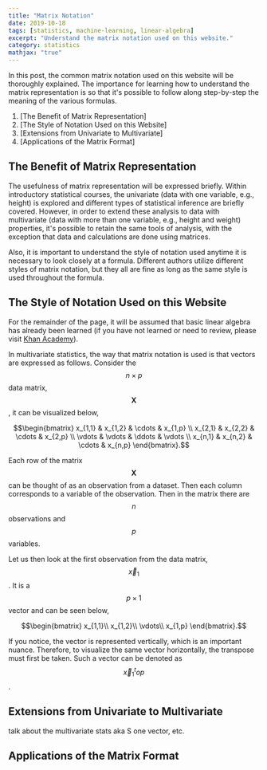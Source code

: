 ```yaml
---
title: "Matrix Notation"
date: 2019-10-18
tags: [statistics, machine-learning, linear-algebra]
excerpt: "Understand the matrix notation used on this website."
category: statistics
mathjax: "true"
---
```

In this post, the common matrix notation used on this website will be thoroughly explained. The importance for learning how to understand the matrix representation is so that it's possible to follow along step-by-step the meaning of the various formulas.

1. [The Benefit of Matrix Representation]
2. [The Style of Notation Used on this Website]
3. [Extensions from Univariate to Multivariate]
4. [Applications of the Matrix Format]

## The Benefit of Matrix Representation
The usefulness of matrix representation will be expressed briefly. Within introductory statistical courses, the univariate (data with one variable, e.g., height) is explored and different types of statistical inference are briefly covered. However, in order to extend these analysis to data with multivariate (data with more than one variable, e.g., height and weight) properties, it's possible to retain the same tools of analysis, with the exception that data and calculations are done using matrices.

Also, it is important to understand the style of notation used anytime it is necessary to look closely at a formula. Different authors utilize different styles of matrix notation, but they all are fine as long as the same style is used throughout the formula.

## The Style of Notation Used on this Website
For the remainder of the page, it will be assumed that basic linear algebra has already been learned (if you have not learned or need to review, please visit [Khan Academy](https://www.khanacademy.org/math/linear-algebra)).

In multivariate statistics, the way that matrix notation is used is that vectors are expressed as follows. Consider the $$n \times p$$ data matrix, $$\textbf{X}$$, it can be visualized below,

$$\begin{bmatrix}
x_{1,1} & x_{1,2} & \cdots & x_{1,p} \\
x_{2,1} & x_{2,2} & \cdots & x_{2,p} \\
\vdots & \vdots & \ddots & \vdots \\
x_{n,1} & x_{n,2} & \cdots & x_{n,p}
\end{bmatrix}.$$

Each row of the matrix $$\textbf{X}$$ can be thought of as an observation from a dataset. Then each column corresponds to a variable of the observation. Then in the matrix there are $$n$$ observations and $$p$$ variables.

Let us then look at the first observation from the data matrix, $$\vec{x}_1$$. It is a $$p\times 1$$ vector and can be seen below,

$$\begin{bmatrix}
x_{1,1}\\
x_{1,2}\\
\vdots\\
x_{1,p}
\end{bmatrix}.$$

If you notice, the vector is represented vertically, which is an important nuance. Therefore, to visualize the same vector horizontally, the transpose must first be taken. Such a vector can be denoted as $$\vec{x}_1^top$$.

## Extensions from Univariate to Multivariate
talk about the multivariate stats aka S one vector, etc.

## Applications of the Matrix Format
